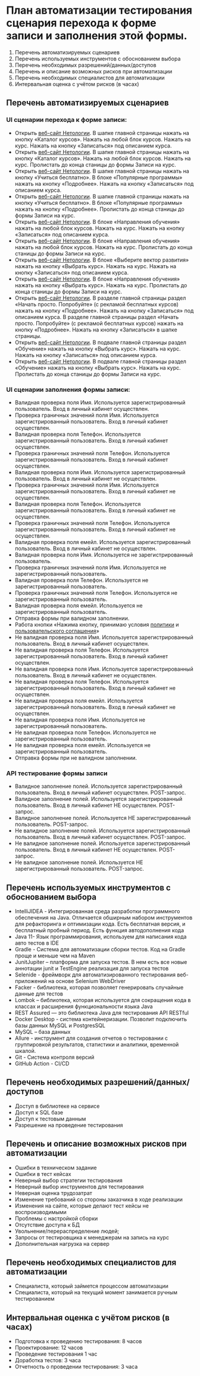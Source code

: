 # План автоматизации тестирования сценария перехода к форме записи и заполнения этой формы.
1.	Перечень автоматизируемых сценариев
2.	Перечень используемых инструментов с обоснованием выбора
3.	Перечень необходимых разрешений/данных/доступов
4.	Перечень и описание возможных рисков при автоматизации
5.	Перечень необходимых специалистов для автоматизации
6.	Интервальная оценка с учётом рисков (в часах)

## Перечень автоматизируемых сценариев
### UI сценарии перехода к форме записи:
- Открыть [веб-сайт Нетологии](https://netology.ru/). В шапке главной страницы нажать на кнопку «Каталог курсов». Нажать на любой блок курсов. Нажать на курс. Нажать на кнопку «Записаться» под описанием курса.
- Открыть [веб-сайт Нетологии](https://netology.ru/). В шапке главной страницы нажать на кнопку «Каталог курсов». Нажать на любой блок курсов. Нажать на курс. Пролистать до конца станицы до формы Записи на курс.
- Открыть [веб-сайт Нетологии](https://netology.ru/). В шапке главной страницы нажать на кнопку «Учиться бесплатно». В блоке «Популярные программы» нажать на кнопку «Подробнее». Нажать на кнопку «Записаться» под описанием курса.
- Открыть [веб-сайт Нетологии](https://netology.ru/). В шапке главной страницы нажать на кнопку «Учиться бесплатно». В блоке «Популярные программы» нажать на кнопку «Подробнее». Пролистать до конца станицы до формы Записи на курс.
- Открыть [веб-сайт Нетологии](https://netology.ru/).  В блоке «Направления обучения»  нажать на любой блок курсов. Нажать на курс. Нажать на кнопку «Записаться» под описанием курса.
- Открыть [веб-сайт Нетологии](https://netology.ru/). В блоке «Направления обучения»  нажать на любой блок курсов. Нажать на курс. Пролистать до конца станицы до формы Записи на курс.
- Открыть [веб-сайт Нетологии](https://netology.ru/). В блоке «Выберите вектор развития»  нажать на кнопку «Выбрать курс». Нажать на курс. Нажать на кнопку «Записаться» под описанием курса.
- Открыть [веб-сайт Нетологии](https://netology.ru/). В блоке «Направления обучения»  нажать на кнопку «Выбрать курс». Нажать на курс. Пролистать до конца станицы до формы Записи на курс.
- Открыть [веб-сайт Нетологии](https://netology.ru/). В разделе главной страницы раздел «Начать просто. Попробуйте» (с рекламой бесплатных курсов) нажать на кнопку «Подробнее». Нажать на кнопку «Записаться» под описанием курса.
  В разделе главной страницы раздел «Начать просто. Попробуйте» (с рекламой бесплатных курсов) нажать на кнопку «Подробнее». Нажать на кнопку «Записаться» в шапке страницы.
- Открыть [веб-сайт Нетологии](https://netology.ru/). В подвале главной страницы раздел «Обучение» нажать на кнопку «Выбрать курс». Нажать на курс. Нажать на кнопку «Записаться» под описанием курса.
- Открыть [веб-сайт Нетологии](https://netology.ru/). В подвале главной страницы раздел «Обучение» нажать на кнопку «Выбрать курс». Нажать на курс. Пролистать до конца станицы до формы Записи на курс.

### UI сценарии заполнения формы записи:
- Валидная проверка поля Имя. Используется зарегистрированный пользователь. Вход в личный кабинет осуществлен.
- Проверка граничных значений поля Имя. Используется зарегистрированный пользователь. Вход в личный кабинет осуществлен.
- Валидная проверка поля Телефон. Используется зарегистрированный пользователь. Вход в личный кабинет осуществлен.
- Проверка граничных значений поля Телефон. Используется зарегистрированный пользователь. Вход в личный кабинет осуществлен.
- Валидная проверка поля Имя. Используется зарегистрированный пользователь. Вход в личный кабинет не осуществлен.
- Проверка граничных значений поля Имя. Используется зарегистрированный пользователь. Вход в личный кабинет не осуществлен.
- Валидная проверка поля Телефон. Используется зарегистрированный пользователь. Вход в личный кабинет не осуществлен.
- Проверка граничных значений поля Телефон. Используется зарегистрированный пользователь. Вход в личный кабинет не осуществлен.
- Валидная проверка поля емейл. Используется зарегистрированный пользователь. Вход в личный кабинет не осуществлен.
- Валидная проверка поля Имя. Используется не зарегистрированный пользователь.
- Проверка граничных значений поля Имя. Используется не зарегистрированный пользователь.
- Валидная проверка поля Телефон. Используется не зарегистрированный пользователь.
- Проверка граничных значений поля Телефон. Используется не зарегистрированный пользователь.
- Валидная проверка поля емейл. Используется не зарегистрированный пользователь.
- Отправка формы при валидном заполнении.
- Работа кнопки «Нажима кнопку, принимаю условия [политики](https://netology.ru/legal/11) и [пользовательского соглашения](https://netology.ru/legal/6)»
- Не валидная проверка поля Имя. Используется зарегистрированный пользователь. Вход в личный кабинет осуществлен.
- Не валидная проверка поля Телефон. Используется зарегистрированный пользователь. Вход в личный кабинет осуществлен.
- Не валидная проверка поля Имя. Используется зарегистрированный пользователь. Вход в личный кабинет не осуществлен.
- Не валидная проверка поля Телефон. Используется зарегистрированный пользователь. Вход в личный кабинет не осуществлен.
- Не валидная проверка поля емейл. Используется зарегистрированный пользователь. Вход в личный кабинет не осуществлен.
- Не валидная проверка поля Имя. Используется не зарегистрированный пользователь.
- Не валидная проверка поля Телефон. Используется не зарегистрированный пользователь.
- Не валидная проверка поля емейл. Используется не зарегистрированный пользователь.
- Отправка формы при не валидном заполнении.

### API тестирование формы записи
- Валидное заполнение полей. Используется зарегистрированный пользователь. Вход в личный кабинет осуществлен. POST-запрос.
- Валидное заполнение полей. Используется зарегистрированный пользователь. Вход в личный кабинет НЕ осуществлен. POST-запрос.
- Валидное заполнение полей. Используется НЕ зарегистрированный пользователь. POST-запрос.
- Не валидное заполнение полей. Используется зарегистрированный пользователь. Вход в личный кабинет осуществлен. POST-запрос.
- Не валидное заполнение полей. Используется зарегистрированный пользователь. Вход в личный кабинет НЕ осуществлен. POST-запрос.
- Не валидное заполнение полей. Используется НЕ зарегистрированный пользователь. POST-запрос.

## Перечень используемых инструментов с обоснованием выбора
- IntelliJIDEA - Интегрированная среда разработки программного обеспечения на Java. Отличается обширным набором инструментов для рефакторинга и оптимизации кода. Есть бесплатная версия, и бесплатный пробный период. Есть функция автодополнения кода
- Java 11- Язык программирования, используем для написания кода авто тестов в IDE
- Gradle - Система для автоматизации сборки тестов. Код на Gradle проще и меньше чем на Maven
- JunitJupiter – платформа для запуска тестов.  В нем есть все новые аннотации junit и TestEngine реализация для запуска тестов
- Selenide - фреймворк для автоматизированного тестирования веб-приложений на основе Selenium WebDriver
- Facker - библиотека, которая позволяет генерировать случайные данные для тестов
- Lombok – библиотека, которая используется для сокращения кода в классах и расширения функциональности языка Java
- REST Assured — это библиотека Java для тестирования API RESTful
- Docker Desktop - система контейнеризации. Позволит подключить базы данных MySQL и PostgresSQL
- MySQL – база данных
- Allure - инструмент для создания отчетов о тестировании с группировкой результатов, статистики и аналитики, временной шкалой.
- Git - Система контроля версий
- GitHub Action - CI/CD

## Перечень необходимых разрешений/данных/доступов
- Доступ в библиотеке на сервисе
- Доступ к SQL базе
- Доступ к тестовым данным
- Разрешение на проведение тестирования

## Перечень и описание возможных рисков при автоматизации
- Ошибки в техническом задание
- Ошибки в тест кейсах
- Неверный выбор стратегии тестирования
- Неверный выбор инструментов для тестирования
- Неверная оценка трудозатрат
- Изменение требований со стороны заказчика в ходе реализации
- Изменения на сайте, которые делают тест кейсы не воспроизводимыми
- Проблемы с настройкой сборки
- Отсутствие доступа к БД
- Увольнение/перераспределение людей;
- Запросы от тестировщика к менеджерам на запись на курс
- Дополнительная нагрузка на сервер

## Перечень необходимых специалистов для автоматизации
- Специалиста, который займется процессом автоматизации
- Специалиста, который на текущий момент занимается ручным тестированием

## Интервальная оценка с учётом рисков (в часах)
- Подготовка к проведению тестирования: 8 часов
- Проектирование: 12 часов
- Проведение тестирования 1 час
- Доработка тестов: 3 часа
- Отчетность о проведении тестирования: 3 часа